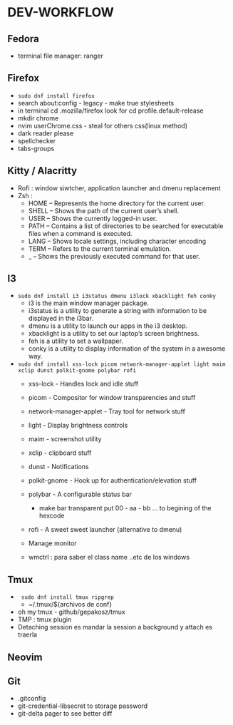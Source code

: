 # DEV-WORKFLOW

## Fedora
  - terminal file manager: ranger

## Firefox
  - ``` sudo dnf install firefox ```
  - search about:config - legacy - make true stylesheets  
  - in terminal cd .mozilla/firefox look for cd profile.default-release
  - mkdir chrome
  - nvim userChrome.css - steal for others css(linux method)
  - dark reader please
  - spellchecker
  - tabs-groups

## Kitty / Alacritty
  - Rofi : window siwtcher, application launcher and dmenu replacement
  - Zsh :
    - HOME – Represents the home directory for the current user.
    - SHELL – Shows the path of the current user’s shell.
    - USER – Shows the currently logged-in user.
    - PATH – Contains a list of directories to be searched for executable files when a command is executed.
    - LANG – Shows locale settings, including character encoding
    - TERM – Refers to the current terminal emulation.
    - _ – Shows the previously executed command for that user.

## I3
  - ``` sudo dnf install i3 i3status dmenu i3lock xbacklight feh conky ```
    - i3 is the main window manager package.
    - i3status is a utility to generate a string with information to be displayed in the i3bar.
    - dmenu is a utility to launch our apps in the i3 desktop.
    - xbacklight is a utility to set our laptop’s screen brightness.
    - feh is a utility to set a wallpaper.
    - conky is a utility to display information of the system in a awesome way.
  - ``` sudo dnf install xss-lock picom network-manager-applet light maim xclip dunst polkit-gnome polybar rofi ```
    - xss-lock - Handles lock and idle stuff
    - picom - Compositor for window transparencies and stuff
    - network-manager-applet - Tray tool for network stuff
    - light - Display brightness controls
    - maim - screenshot utility
    - xclip - clipboard stuff
    - dunst - Notifications
    - polkit-gnome - Hook up for authentication/elevation stuff
    - polybar - A configurable status bar
      - make bar transparent put 00 - aa - bb ... to begining of the hexcode
    - rofi - A sweet sweet launcher (alternative to dmenu)

    - Manage monitor
    - wmctrl : para saber el class name ..etc de los windows

## Tmux
  - ``` sudo dnf install tmux ripgrep```
    - ~/.tmux/${archivos de conf}
  - oh my tmux - github/gepakosz/tmux
  - TMP : tmux plugin 
  - Detaching session es mandar la session a background y attach es traerla

## Neovim

## Git
  - .gitconfig
  - git-credential-libsecret to storage password
  - git-delta pager to see better diff
